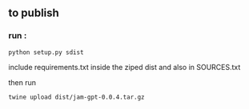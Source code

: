 

## to publish

### run :

```
python setup.py sdist 

```
include requirements.txt inside the ziped dist and also in SOURCES.txt

then run

```
twine upload dist/jam-gpt-0.0.4.tar.gz
```